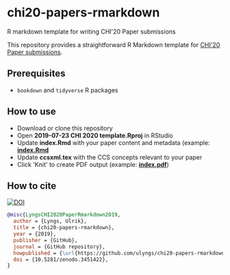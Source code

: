 # chi20-papers-rmarkdown
R markdown template for writing CHI'20 Paper submissions

This repository provides a straightforward R Markdown template for [CHI'20 Paper submissions](https://chi2020.acm.org/authors/papers/).

## Prerequisites
- `bookdown` and `tidyverse` R packages

## How to use
- Download or clone this repository
- Open **2019-07-23 CHI 2020 template.Rproj** in RStudio
- Update **index.Rmd** with your paper content and metadata (example: [**index.Rmd**](https://github.com/ulyngs/chi20-papers-rmarkdown/blob/master/index.Rmd)
- Update **ccsxml.tex** with the CCS concepts relevant to your paper
- Click 'Knit' to create PDF output (example: [**index.pdf**](https://github.com/ulyngs/chi20-papers-rmarkdown/blob/master/index.pdf))


## How to cite
[![DOI](https://zenodo.org/badge/198419990.svg)](https://zenodo.org/badge/latestdoi/198419990)

```bibtex
@misc{LyngsCHI2020PaperRmarkdown2019,
  author = {Lyngs, Ulrik},
  title = {chi20-papers-rmarkdown},
  year = {2019},
  publisher = {GitHub},
  journal = {GitHub repository},
  howpublished = {\url{https://github.com/ulyngs/chi20-papers-rmarkdown}},
  doi = {10.5281/zenodo.3451422},
}
